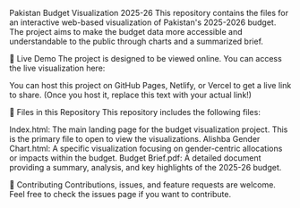 Pakistan Budget Visualization 2025-26
This repository contains the files for an interactive web-based visualization of Pakistan's 2025-2026 budget. The project aims to make the budget data more accessible and understandable to the public through charts and a summarized brief.

🚀 Live Demo
The project is designed to be viewed online. You can access the live visualization here:

You can host this project on GitHub Pages, Netlify, or Vercel to get a live link to share. (Once you host it, replace this text with your actual link!)

📂 Files in this Repository
This repository includes the following files:

Index.html: The main landing page for the budget visualization project. This is the primary file to open to view the visualizations.
Alishba Gender Chart.html: A specific visualization focusing on gender-centric allocations or impacts within the budget.
Budget Brief.pdf: A detailed document providing a summary, analysis, and key highlights of the 2025-26 budget.

🤝 Contributing
Contributions, issues, and feature requests are welcome. Feel free to check the issues page if you want to contribute.
